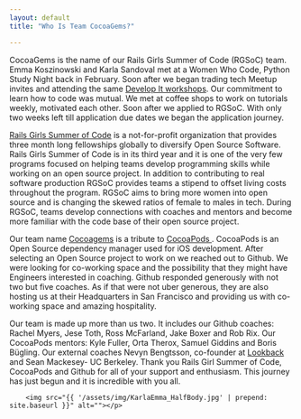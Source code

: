 ```yaml
---
layout: default
title: "Who Is Team CocoaGems?"

---
```



<p class="intro">CocoaGems is the name of our Rails Girls Summer of Code (RGSoC) team. Emma Koszinowski and  Karla Sandoval met at a Women Who Code, Python Study Night back in February. Soon after we began trading tech Meetup invites and attending the same <a href="https://www.girldevelopit.com/chapters/san-franciscoGirl"> Develop It workshops</a>. Our commitment to learn how to code was mutual. We met at coffee shops to work on tutorials weekly, motivated each other. Soon after we applied to RGSoC. With only two weeks left till application due dates we began the application journey.</p>


<p>	<a href="http://railsgirlssummerofcode.org">Rails Girls Summer of Code</a> is a not-for-profit organization that provides three month long fellowships globally to diversify Open Source Software. Rails Girls Summer of Code is in its third year and it is one of the very few programs focused on helping teams develop programming skills while working on an open source project. In addition to contributing to real software production RGSoC provides teams a stipend  to offset living costs throughout the program.  RGSoC aims to bring more women into open source and is changing the skewed ratios of female to males in tech. During RGSoC, teams develop connections with coaches and mentors and become more familiar with the code base of their open source project.</p>


<p> Our team name <a href="http://cocoagems.github.io/contact">Cocoagems</a> is a tribute to <a href="https://cocoapods.org/">CocoaPods </a>. CocoaPods is an Open Source dependency manager used for iOS development. After selecting an Open Source project to work on we reached out to Github. We were looking for co-working space and the possibility that they might have Engineers interested in coaching. Github responded generously  with not two but five coaches. As if that were not uber generous, they are also hosting us at their Headquarters in San Francisco and providing us with co-working space and amazing hospitality.</p>


<p>Our team  is made up more than us two. It includes our Github coaches: Rachel Myers, Jese Toth, Ross McFarland, Jake Boxer and Rob Rix. Our CocoaPods mentors: Kyle Fuller, Orta Therox, Samuel Giddins and Boris Bügling. Our external coaches  Nevyn Bengtsson, co-founder at <a href="https://lookback.io/">Lookback</a> and Sean Mackesey- UC Berkeley.
Thank you Rails Girl Summer of Code, CocoaPods and Github for all of your support and enthusiasm. This journey has just begun and it is incredible with you all.


		<img src="{{ '/assets/img/KarlaEmma_HalfBody.jpg' | prepend: site.baseurl }}" alt=""></p>

</div>
